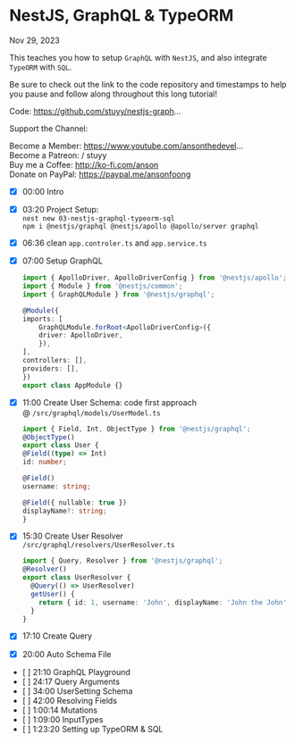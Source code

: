 # NestJS, GraphQL & TypeORM

Nov 29, 2023

This teaches you how to setup `GraphQL` with `NestJS`, and also
integrate `TypeORM` with `SQL`.

Be sure to check out the link to the code repository and timestamps
to help you pause and follow along throughout this long tutorial!

Code: <https://github.com/stuyy/nestjs-graph>...

Support the Channel:

Become a Member: <https://www.youtube.com/ansonthedevel>...\
Become a Patreon:   / stuyy\
Buy me a Coffee: <http://ko-fi.com/anson>\
Donate on PayPal: <https://paypal.me/ansonfoong>

- [x] 00:00 Intro
- [x] 03:20 Project Setup:\
  `nest new 03-nestjs-graphql-typeorm-sql`\
  `npm i @nestjs/graphql @nestjs/apollo @apollo/server graphql`
- [x] 06:36 clean `app.controler.ts` and `app.service.ts`
- [x] 07:00 Setup GraphQL

    ```ts
    import { ApolloDriver, ApolloDriverConfig } from '@nestjs/apollo';
    import { Module } from '@nestjs/common';
    import { GraphQLModule } from '@nestjs/graphql';

    @Module({
    imports: [
        GraphQLModule.forRoot<ApolloDriverConfig>({
        driver: ApolloDriver,
        }),
    ],
    controllers: [],
    providers: [],
    })
    export class AppModule {}
    ```

- [x] 11:00 Create User Schema: code first approach\
   @ `/src/graphql/models/UserModel.ts`

    ```ts
    import { Field, Int, ObjectType } from '@nestjs/graphql';
    @ObjectType()
    export class User {
    @Field((type) => Int)
    id: number;

    @Field()
    username: string;

    @Field({ nullable: true })
    displayName?: string;
    }
    ```

- [x] 15:30 Create User Resolver\
  `/src/graphql/resolvers/UserResolver.ts`

  ```ts
  import { Query, Resolver } from '@nestjs/graphql';
  @Resolver()
  export class UserResolver {
    @Query(() => UserResolver)
    getUser() {
      return { id: 1, username: 'John', displayName: 'John the John' };
    }
  }
  ```

- [x] 17:10 Create Query
- [x] 20:00 Auto Schema File
- [ ] 21:10 GraphQL Playground
- [ ] 24:17 Query Arguments
- [ ] 34:00 UserSetting Schema
- [ ] 42:00 Resolving Fields
- [ ] 1:00:14 Mutations
- [ ] 1:09:00 InputTypes
- [ ] 1:23:20 Setting up TypeORM & SQL
